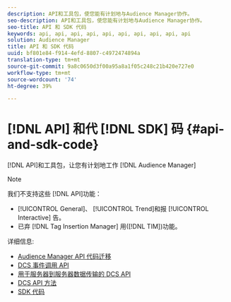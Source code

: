 ```yaml
---
description: API和工具包，使您能有计划地与Audience Manager协作。
seo-description: API和工具包，使您能有计划地与Audience Manager协作。
seo-title: API 和 SDK 代码
keywords: api, api, api, api, api, api, api, api, api, api
solution: Audience Manager
title: API 和 SDK 代码
uuid: bf801e84-f914-4efd-8807-c4972474894a
translation-type: tm+mt
source-git-commit: 9a8c0650d3f00a95a8a1f05c248c21b420e727e0
workflow-type: tm+mt
source-wordcount: '74'
ht-degree: 39%

---
```



# [!DNL API] 和代 [!DNL SDK] 码 {#api-and-sdk-code}

[!DNL API]和工具包，让您有计划地工作 [!DNL Audience Manager]

>[!NOTE]
>
>我们不支持这些 [!DNL API]功能：
>
>* [!UICONTROL General]、 [!UICONTROL Trend]和报 [!UICONTROL Interactive] 告。
>* 已弃 [!DNL Tag Insertion Manager] 用([!DNL TIM])功能。


详细信息:

* [Audience Manager API 代码迁移](api-swagger-migration.md)
* [DCS 事件调用 API](dcs-intro/dcs-event-calls/dcs-event-calls.md)
* [用于服务器到服务器数据传输的 DCS API](dcs-intro/dcs-s2s/dcs-s2s.md)
* [DCS API 方法](dcs-intro/dcs-api-reference/dcs-api-methods.md)
* [SDK 代码](/help/using/api/aam-sdk.md)

